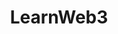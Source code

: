 ---
title: "LearnWeb3"
description: "Free Web3 developer training program with comprehensive curriculum"
authors: ["@learnweb3"]
tags: ["Early", "Web3", "Full Stack", "dApps"]
languages: ["Solidity", "JavaScript", "React"]
url: "https://learnweb3.io/"
dateAdded: 2024-01-15
level: "Beginner"
category: "Course"
---
